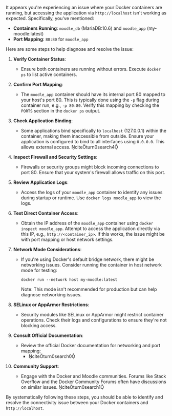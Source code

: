 It appears you're experiencing an issue where your Docker containers are running, but accessing the application via `http://localhost` isn't working as expected. Specifically, you've mentioned:

- **Containers Running**: `moodle_db` (MariaDB:10.6) and `moodle_app` (my-moodle:latest)
- **Port Mapping**: `80:80` for `moodle_app`

Here are some steps to help diagnose and resolve the issue:

1. **Verify Container Status**:
   - Ensure both containers are running without errors. Execute `docker ps` to list active containers.

2. **Confirm Port Mapping**:
   - The `moodle_app` container should have its internal port 80 mapped to your host's port 80. This is typically done using the `-p` flag during container run, e.g., `-p 80:80`. Verify this mapping by checking the `PORTS` section in the `docker ps` output.

3. **Check Application Binding**:
   - Some applications bind specifically to `localhost` (127.0.0.1) within the container, making them inaccessible from outside. Ensure your application is configured to bind to all interfaces using `0.0.0.0`. This allows external access. citeturn0search4

4. **Inspect Firewall and Security Settings**:
   - Firewalls or security groups might block incoming connections to port 80. Ensure that your system's firewall allows traffic on this port.

5. **Review Application Logs**:
   - Access the logs of your `moodle_app` container to identify any issues during startup or runtime. Use `docker logs moodle_app` to view the logs.

6. **Test Direct Container Access**:
   - Obtain the IP address of the `moodle_app` container using `docker inspect moodle_app`. Attempt to access the application directly via this IP, e.g., `http://<container_ip>`. If this works, the issue might be with port mapping or host network settings.

7. **Network Mode Considerations**:
   - If you're using Docker's default bridge network, there might be networking issues. Consider running the container in host network mode for testing:
     ```
     docker run --network host my-moodle:latest
     ```
     Note: This mode isn't recommended for production but can help diagnose networking issues.

8. **SELinux or AppArmor Restrictions**:
   - Security modules like SELinux or AppArmor might restrict container operations. Check their logs and configurations to ensure they're not blocking access.

9. **Consult Official Documentation**:
   - Review the official Docker documentation for networking and port mapping:
     - citeturn0search0

10. **Community Support**:
    - Engage with the Docker and Moodle communities. Forums like Stack Overflow and the Docker Community Forums often have discussions on similar issues. citeturn0search1

By systematically following these steps, you should be able to identify and resolve the connectivity issue between your Docker containers and `http://localhost`. 

